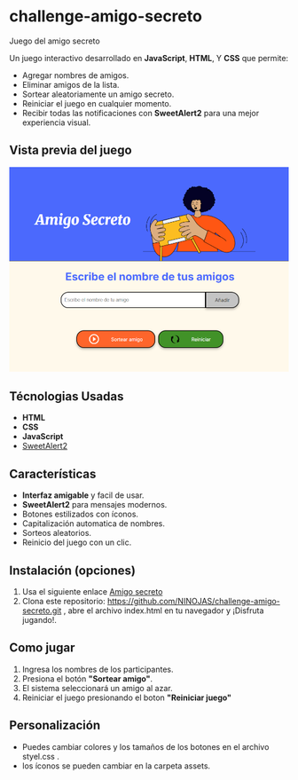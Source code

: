 # challenge-amigo-secreto

Juego del amigo secreto

Un juego interactivo desarrollado en **JavaScript**, **HTML**, Y **CSS** que permite:

- Agregar nombres de amigos.
- Eliminar amigos de la lista.
- Sortear aleatoriamente un amigo secreto.
- Reiniciar el juego en cualquier momento.
- Recibir todas las notificaciones con **SweetAlert2** para una mejor experiencia visual.

## Vista previa del juego 

<p align="center">
    <img src="assets/vistaPrevia.png" alt="Vista previa del juego" width="600">
</p>

## Técnologias Usadas 

- **HTML**
- **CSS**
- **JavaScript**
- [SweetAlert2](https://sweetalert2.github.io/)


## Características

- **Interfaz amigable** y facil de usar.
- **SweetAlert2** para mensajes modernos.
- Botones estilizados con íconos.
- Capitalización automatica de nombres.
- Sorteos aleatorios.
- Reinicio del juego con un clic.

## Instalación (opciones)

1. Usa el siguiente enlace [Amigo secreto](https://ninojas.github.io/challenge-amigo-secreto/)
2. Clona este repositorio: https://github.com/NINOJAS/challenge-amigo-secreto.git 
   , abre el archivo index.html en tu navegador y ¡Disfruta jugando!.


## Como jugar 

1. Ingresa los nombres de los participantes.
2. Presiona el botón **"Sortear amigo"**.
3. El sistema seleccionará un amigo al azar.
4. Reiniciar el juego presionando el boton **"Reiniciar juego"**


## Personalización 

- Puedes cambiar colores y los tamaños de los botones en el archivo styel.css .
- los íconos se pueden cambiar en la carpeta assets.